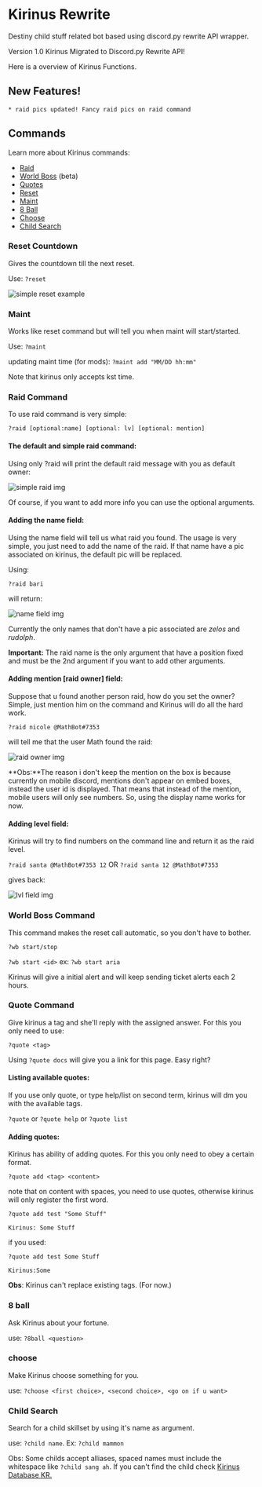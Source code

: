 # Kirinus Rewrite

Destiny child stuff related bot based using discord.py rewrite API wrapper.

Version 1.0 Kirinus Migrated to Discord.py Rewrite API!

Here is a overview of Kirinus Functions.

## New Features!
    * raid pics updated! Fancy raid pics on raid command

## Commands

Learn more about Kirinus commands:

* [Raid](#raid-command)
* [World Boss](#world-boss-command) (beta)
* [Quotes](#quote-command)
* [Reset](#reset-countdown)
* [Maint](#maint)
* [8 Ball](#8-ball)
* [Choose](#choose)
* [Child Search](#child-search)

### Reset Countdown
Gives the countdown till the next reset.

Use:
`?reset`

![simple reset example](https://cdn.discordapp.com/attachments/242845451739463681/440325135749349377/unknown.png)

### Maint

Works like reset command but will tell you when maint will start/started.

Use: `?maint`

updating maint time (for mods):
`?maint add "MM/DD hh:mm"`

Note that kirinus only accepts kst time.

### Raid Command
To use raid command is very simple:

```?raid [optional:name] [optional: lv] [optional: mention]```

#### The default and simple raid command:

Using only ?raid will print the default raid message with you as default owner:

![simple raid img](https://rodizipa.gitbooks.io/kirinus-docs/content/assets/Default_raid.png)

Of course, if you want to add more info you can use the optional arguments.

#### Adding the name field:

Using the name field will tell us what raid you found. The usage is very simple, you just need to add the name of the raid. If that name have a pic associated on kirinus, the default pic will be replaced.

Using:

```?raid bari```

will return:

![name field img](https://rodizipa.gitbooks.io/kirinus-docs/content/assets/Screenshot_1.png)

Currently the only names that don't have a pic associated are *zelos* and *rudolph*.

**Important:** The raid name is the only argument that have a position fixed and must be the 2nd argument if you want to add other arguments.

#### Adding mention [raid owner] field:

Suppose that u found another person raid, how do you set the owner? Simple, just mention him on the command and Kirinus will do all the hard work.

`?raid nicole @MathBot#7353`

will tell me that the user Math found the raid:

![raid owner img](https://rodizipa.gitbooks.io/kirinus-docs/content/assets/Screenshot_2.png)

**Obs:**The reason i don't keep the mention on the box is because currently on mobile discord, mentions don't appear on embed boxes, instead the user id is displayed. That means that instead of the mention, mobile users will only see numbers. So, using the display name works for now.

#### Adding level field:

Kirinus will try to find numbers on the command line and return it as the raid level.

`?raid santa @MathBot#7353 12` OR `?raid santa 12 @MathBot#7353`

gives back:

![lvl field img](https://rodizipa.gitbooks.io/kirinus-docs/content/assets/Screenshot_3.png)


### World Boss Command

This command makes the reset call automatic, so you don't have to bother.

`?wb start/stop`

`?wb start <id>` ex: `?wb start aria`

Kirinus will give a initial alert and will keep sending ticket alerts each 2 hours.

### Quote Command

Give kirinus a tag and she'll reply with the assigned answer. For this you only need to use:

`?quote <tag>`

Using `?quote docs` will give you a link for this page. Easy right?

#### Listing available quotes:

If you use only quote, or type help/list on second term, kirinus will dm you with the available tags.

`?quote` or `?quote help` or `?quote list`

#### Adding quotes:

Kirinus has ability of adding quotes. For this you only need to obey a certain format.

`?quote add <tag> <content>`

note that on content with spaces, you need to use quotes, otherwise kirinus will only register the first word.

`?quote add test "Some Stuff"`

`Kirinus: Some Stuff`

if you used:

`?quote add test Some Stuff`

`Kirinus:Some`

**Obs**: Kirinus can't replace existing tags. (For now.)

### 8 ball
Ask Kirinus about your fortune.

use: `?8ball <question>`

### choose
Make Kirinus choose something for you.

use: `?choose <first choice>, <second choice>, <go on if u want>`

### Child Search
Search for a child skillset by using it's name as argument.

use: `?child name`. Ex: `?child mammon`

Obs: Some childs accept alliases, spaced names must include the whitespace like `?child sang ah`. 
If you can't find the child check [Kirinus Database KR.](https://docs.google.com/spreadsheets/d/1SaZ_QXHhqbRWHYSjY9_g5-TKom-ArxNrjhO_J8DJL7I/edit#gid=0)
